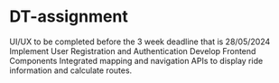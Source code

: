 # DT-assignment
  UI/UX to be completed before the 3 week deadline that is 28/05/2024
  Implement User Registration and Authentication
  Develop Frontend Components
  Integrated mapping and navigation APIs to display ride information and calculate routes.
